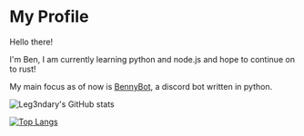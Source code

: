 # My Profile

Hello there!

I'm Ben, I am currently learning python and node.js and hope to continue on to rust!

My main focus as of now is [BennyBot](https://github.com/Leg3ndary/Benny), a discord bot written in python.

![Leg3ndary's GitHub stats](https://github-readme-stats.vercel.app/api?username=leg3ndary&show_icons=true&theme=tokyonight)

[![Top Langs](https://github-readme-stats.vercel.app/api/top-langs/?username=Leg3ndary&layout=compact&theme=tokyonight)](https://github.com/anuraghazra/github-readme-stats)
